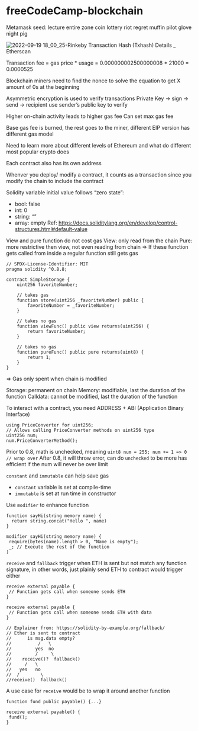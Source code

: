 # freeCodeCamp-blockchain
Metamask seed: lecture entire zone coin lottery riot regret muffin pilot glove night pig

![2022-09-19 18_00_25-Rinkeby Transaction Hash (Txhash) Details _ Etherscan](https://user-images.githubusercontent.com/67793141/191144667-d0899259-3742-4cc2-b8b6-0dc471e5fbec.png)


Transaction fee = gas price * usage = 0.000000002500000008 * 21000 = 0.0000525


Blockchain miners need to find the nonce to solve the equation to get X amount of 0s at the beginning

Asymmetric encryption is used to verify transactions
Private Key -> sign -> send -> recipient use sender’s public key to verify

Higher on-chain activity leads to higher gas fee
Can set max gas fee

Base gas fee is burned, the rest goes to the miner, different EIP version has different gas model

Need to learn more about different levels of Ethereum and what do different most popular crypto does

Each contract also has its own address

Whenver you deploy/ modify a contract, it counts as a transaction since you modify the chain to include the contract

Solidity variable initial value follows “zero state”: 
- bool: false
- int: 0
- string: “”
- array: empty
Ref: https://docs.soliditylang.org/en/develop/control-structures.html#default-value

View and pure function do not cost gas
View: only read from the chain
Pure: more restrictive then view, not even reading from chain
=> If these function gets called from inside a regular function still gets gas

```solidity
// SPDX-License-Identifier: MIT
pragma solidity ^0.8.8;
 
contract SimpleStorage {
    uint256 favoriteNumber;
 
    // takes gas
    function store(uint256 _favoriteNumber) public {
        favoriteNumber = _favoriteNumber;
    }
 
    // takes no gas
    function viewFunc() public view returns(uint256) {
        return favoriteNumber;
    }
 
    // takes no gas
    function pureFunc() public pure returns(uint8) {
        return 1;
    }
}
```
=> Gas only spent when chain is modified

Storage: permanent on chain
Memory: modifiable, last the duration of the function
Calldata: cannot be modified, last the duration of the function

To interact with a contract, you need ADDRESS + ABI (Application Binary Interface)
```solidity
using PriceConverter for uint256;
// Allows calling PriceConverter methods on uint256 type
uint256 num;
num.PriceConverterMethod();
```

Prior to 0.8, math is unchecked, meaning `uint8 num = 255; num += 1 => 0 // wrap over`
After 0.8, it will throw error, can do `unchecked` to be more has efficient if the num will never be over limit

`constant` and `immutable` can help save gas
- `constant` variable is set at compile-time
- `immutable` is set at run time in constructor

Use `modifier` to enhance function
```
function sayHi(string memory name) {
  return string.concat("Hello ", name)
}

modifier sayHi(string memory name) {
 require(bytes(name).length > 0, "Name is empty");
 _; // Execute the rest of the function
)
```

`receive` and `fallback` trigger when ETH is sent but not match any function signature, in other words, just plainly send ETH to contract would trigger either
```
receive external payable {
 // Function gets call when someone sends ETH
}

receive external payable {
 // Function gets call when someone sends ETH with data
}

// Explainer from: https://solidity-by-example.org/fallback/
// Ether is sent to contract
//      is msg.data empty?
//          /   \ 
//         yes  no
//         /     \
//    receive()?  fallback() 
//     /   \ 
//   yes   no
//  /        \
//receive()  fallback()
```

A use case for `receive` would be to wrap it around another function
```
function fund public payable() {...}

receive external payable() {
 fund();
}
```

